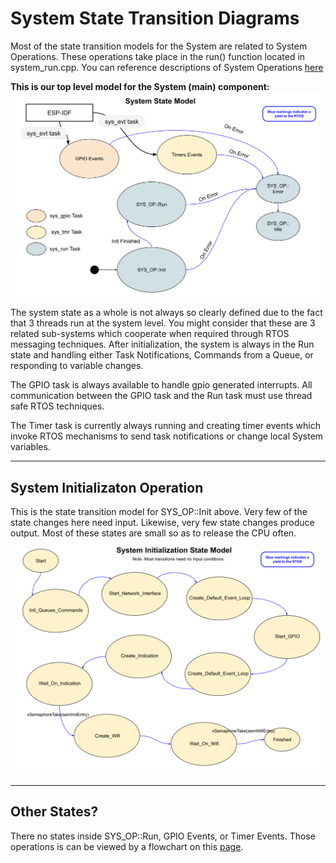 # System State Transition Diagrams
Most of the state transition models for the System are related to System Operations.  These operations take place in the run() function located in system_run.cpp.  You can reference descriptions of System Operations [here](./system_operations.md)

**This is our top level model for the System (main) component:**
![System State Model](./drawings/system_state_model.svg)

The system state as a whole is not always so clearly defined due to the fact that 3 threads run at the system level.  You might consider that these are 3 related sub-systems which cooperate when required through RTOS messaging techniques.  After initialization, the system is always in the Run state and handling either Task Notifications, Commands from a Queue, or responding to variable changes.

The GPIO task is always available to handle gpio generated interrupts.  All communication between the GPIO task and the Run task must use thread safe RTOS techniques.

The Timer task is currently always running and creating timer events which invoke RTOS mechanisms to send task notifications or change local System variables.
___  
## System Initializaton Operation
This is the state transition model for SYS_OP::Init above.  Very few of the state changes here need input.  Likewise, very few state changes produce output.  Most of these states are small so as to release the CPU often.
![Iniitalzation State Model](./drawings/system_init_state_model.svg)
___  
## Other States?
There no states inside SYS_OP::Run, GPIO Events, or Timer Events.  Those operations is can be viewed by a flowchart on this [page](./system_flowcharts.md).
